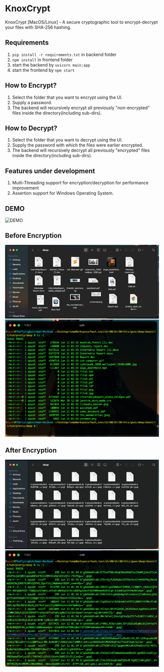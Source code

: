 # KnoxCrypt
KnoxCrypt [MacOS/Linux] - A secure cryptographic tool to encrypt-decrypt your files with SHA-256 hashing.

## Requirements
1. `pip install -r requirements.txt` in backend folder
2. `npm install` in frontend folder
3. start the backend by `uvicorn main:app`
4. start the frontend by `npm start`

## How to Encrypt?
1. Select the folder that you want to encrypt using the UI. 
2. Supply a password.
3. The backend will recursively encrypt all previously "non-encrypted" files inside the directory(including sub-dirs).

## How to Decrypt?
1. Select the folder that you want to decrypt using the UI. 
2. Supply the password with which the files were earlier encrypted.
3. The backend will recursively decrypt all previously "encrypted" files inside the directory(including sub-dirs).

## Features under development
1. Multi-Threading support for encryption/decryption for performance improvement
2. Assertion support for Windows Operating System.

## DEMO

![DEMO](./resources/demo.gif "demo video")

## Before Encryption

![Alt text](./resources/before_encryption_folder.png?raw=true "Folder View before encryption")
![Alt text](./resources/before_encryption_term.png?raw=true "Terminal View before encryption")

## After Encryption

![Alt text](./resources/after_encryption_folder.png?raw=true "Folder View before encryption")
![Alt text](./resources/after_encryption_term.png?raw=true "Terminal View before encryption")

